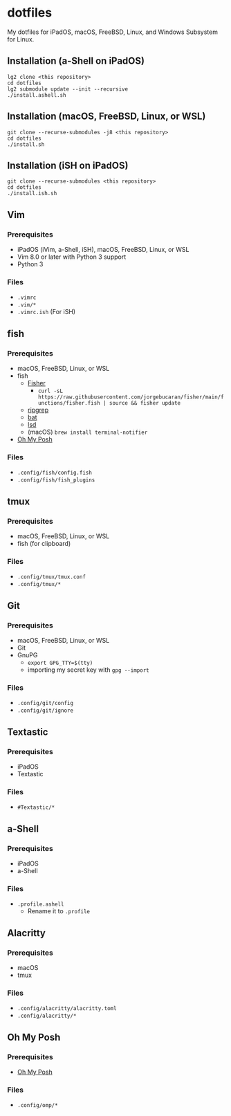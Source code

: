 # dotfiles

My dotfiles for iPadOS, macOS, FreeBSD, Linux, and Windows Subsystem for Linux.

## Installation (a-Shell on iPadOS)

```shell
lg2 clone <this repository>
cd dotfiles
lg2 submodule update --init --recursive
./install.ashell.sh
```

## Installation (macOS, FreeBSD, Linux, or WSL)

```shell
git clone --recurse-submodules -j8 <this repository>
cd dotfiles
./install.sh
```

## Installation (iSH on iPadOS)

```shell
git clone --recurse-submodules <this repository>
cd dotfiles
./install.ish.sh
```

## Vim

### Prerequisites

- iPadOS (iVim, a-Shell, iSH), macOS, FreeBSD, Linux, or WSL
- Vim 8.0 or later with Python 3 support
- Python 3

### Files

- `.vimrc`
- `.vim/*`
- `.vimrc.ish` (For iSH)

## fish

### Prerequisites

- macOS, FreeBSD, Linux, or WSL
- fish
  - [Fisher](https://github.com/jorgebucaran/fisher)
    - `curl -sL https://raw.githubusercontent.com/jorgebucaran/fisher/main/functions/fisher.fish | source && fisher update`
  - [ripgrep](https://github.com/BurntSushi/ripgrep)
  - [bat](https://github.com/sharkdp/bat)
  - [lsd](https://github.com/Peltoche/lsd)
  - (macOS) `brew install terminal-notifier`
- [Oh My Posh](https://ohmyposh.dev)

### Files

- `.config/fish/config.fish`
- `.config/fish/fish_plugins`

## tmux

### Prerequisites

- macOS, FreeBSD, Linux, or WSL
- fish (for clipboard)

### Files

- `.config/tmux/tmux.conf`
- `.config/tmux/*`

## Git

### Prerequisites

- macOS, FreeBSD, Linux, or WSL
- Git
- GnuPG
  - `export GPG_TTY=$(tty)`
  - importing my secret key with `gpg --import`

### Files

- `.config/git/config`
- `.config/git/ignore`

## Textastic

### Prerequisites

- iPadOS
- Textastic

### Files

- `#Textastic/*`

## a-Shell

### Prerequisites

- iPadOS
- a-Shell

### Files

- `.profile.ashell`
  - Rename it to `.profile`

## Alacritty

### Prerequisites

- macOS
- tmux

### Files

- `.config/alacritty/alacritty.toml`
- `.config/alacritty/*`

## Oh My Posh

### Prerequisites

- [Oh My Posh](https://ohmyposh.dev)

### Files

- `.config/omp/*`
